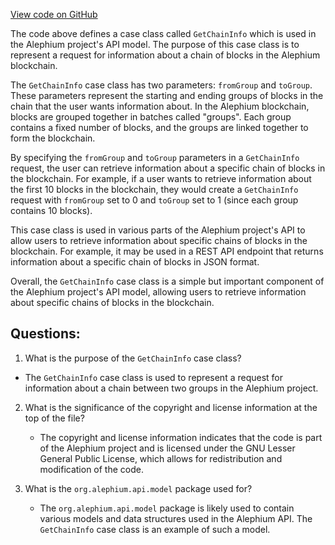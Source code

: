[View code on GitHub](https://github.com/alephium/alephium/api/src/main/scala/org/alephium/api/model/GetChainInfo.scala)

The code above defines a case class called `GetChainInfo` which is used in the Alephium project's API model. The purpose of this case class is to represent a request for information about a chain of blocks in the Alephium blockchain. 

The `GetChainInfo` case class has two parameters: `fromGroup` and `toGroup`. These parameters represent the starting and ending groups of blocks in the chain that the user wants information about. In the Alephium blockchain, blocks are grouped together in batches called "groups". Each group contains a fixed number of blocks, and the groups are linked together to form the blockchain. 

By specifying the `fromGroup` and `toGroup` parameters in a `GetChainInfo` request, the user can retrieve information about a specific chain of blocks in the blockchain. For example, if a user wants to retrieve information about the first 10 blocks in the blockchain, they would create a `GetChainInfo` request with `fromGroup` set to 0 and `toGroup` set to 1 (since each group contains 10 blocks). 

This case class is used in various parts of the Alephium project's API to allow users to retrieve information about specific chains of blocks in the blockchain. For example, it may be used in a REST API endpoint that returns information about a specific chain of blocks in JSON format. 

Overall, the `GetChainInfo` case class is a simple but important component of the Alephium project's API model, allowing users to retrieve information about specific chains of blocks in the blockchain.
## Questions: 
 1. What is the purpose of the `GetChainInfo` case class?
   - The `GetChainInfo` case class is used to represent a request for information about a chain between two groups in the Alephium project.
   
2. What is the significance of the copyright and license information at the top of the file?
   - The copyright and license information indicates that the code is part of the Alephium project and is licensed under the GNU Lesser General Public License, which allows for redistribution and modification of the code.
   
3. What is the `org.alephium.api.model` package used for?
   - The `org.alephium.api.model` package is likely used to contain various models and data structures used in the Alephium API. The `GetChainInfo` case class is an example of such a model.